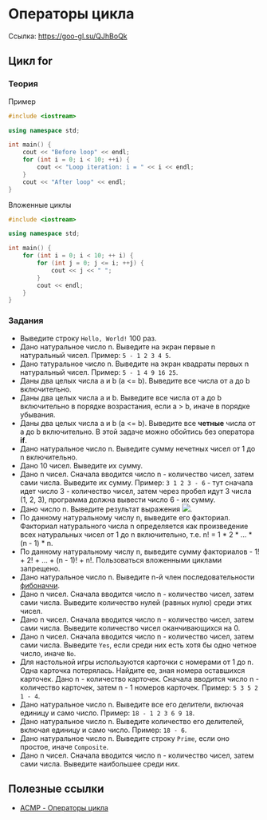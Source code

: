 # Операторы цикла
Ссылка: https://goo-gl.su/QJhBoQk


## Цикл for
### Теория
Пример
``` C++
#include <iostream>

using namespace std;

int main() {
    cout << "Before loop" << endl;
    for (int i = 0; i < 10; ++i) {
        cout << "Loop iteration: i = " << i << endl;
    }
    cout << "After loop" << endl;
}
```

Вложенные циклы
``` C++
#include <iostream>

using namespace std;

int main() {
    for (int i = 0; i < 10; ++ i) {
        for (int j = 0; j <= i; ++j) {
            cout << j << " ";
        }
        cout << endl;
    }
}
```


### Задания
 * Выведите строку `Hello, World!` 100 раз.
 * Дано натуральное число n. Выведите на экран первые n натуральный чисел. Пример: `5 - 1 2 3 4 5`.
 * Дано татуральное число n. Выведите на экран квадраты первых n натуральный чисел. Пример: `5 - 1 4 9 16 25`.
 * Даны два целых числа a и b (a <= b). Выведите все числа от a до b включительно.
 * Даны два целых числа a и b. Выведите все числа от a до b включительно в порядке возрастания, если a > b, иначе в порядке убывания.
 * Даны два целых числа a и b (a <= b). Выведите все **четные** числа от a до b включительно. В этой задаче можно обойтись без оператора **if**.
 * Дано натуральное число n. Выведите сумму нечетных чисел от 1 до n включительно.
 * Дано 10 чисел. Выведите их сумму.
 * Дано n чисел. Сначала вводится число n - количество чисел, затем сами числа. Выведите их сумму. Пример: `3 1 2 3 - 6` - тут сначала идет число 3 - количество чисел, затем через пробел идут 3 числа (1, 2, 3), программа должна вывести число 6 - их сумму.
 * Дано число n. Выведите результат выражения <img src="https://render.githubusercontent.com/render/math?math=1^3 %2B 2^3 %2B ... %2B (n - 1)^3 %2B n^3">.
 * По данному натуральному числу n, выведите его факториал. Факториал натурального числа n определяется как произведение всех натуральных чисел от 1 до n включительно, т.е. n! = 1 * 2 * ... * (n - 1) * n.
 * По данному натуральному числу n, выведите сумму факториалов - 1! + 2! + ... + (n - 1)! + n!. Пользоваться вложенными циклами запрещено.
 * Дано натуральное число n. Выведите n-й член последовательности [фибоначчи](https://ru.wikipedia.org/wiki/%D0%A7%D0%B8%D1%81%D0%BB%D0%B0_%D0%A4%D0%B8%D0%B1%D0%BE%D0%BD%D0%B0%D1%87%D1%87%D0%B8).
 * Дано n чисел. Сначала вводится число n - количество чисел, затем сами числа. Выведите количество нулей (равных нулю) среди этих чисел. 
 * Дано n чисел. Сначала вводится число n - количество чисел, затем сами числа. Выведите количество чисел оканчивающихся на 0. 
 * Дано n чисел. Сначала вводится число n - количество чисел, затем сами числа. Выведите `Yes`, если среди них есть хотя бы одно четное число, иначе `No`. 
 * Для настольной игры используются карточки с номерами от 1 до n. Одна карточка потерялась. Найдите ее, зная номера оставшихся карточек. Дано n - количество карточек. Сначала вводится число n - количество карточек, затем n - 1 номеров карточек. Пример: `5 3 5 2 1 - 4`.
 * Дано натуральное число n. Выведите все его делители, включая единицу и само число. Пример: `18 - 1 2 3 6 9 18`.
 * Дано натуральное число n. Выведите количество его делителей, включая единицу и само число. Пример: `18 - 6`.
 * Дано натуральное число n. Выведите строку `Prime`, если оно простое, иначе `Composite`.
 * Дано n чисел. Сначала вводится число n - количество чисел, затем сами числа. Выведите наибольшее среди них.


## Полезные ссылки
 * [ACMP - Операторы цикла](https://acmp.ru/asp/do/index.asp?main=section&id_course=1&id_section=3)
